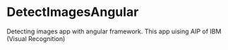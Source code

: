# DetectImagesAngular
Detecting images app with angular framework. This app uising AIP of IBM (Visual Recognition)
